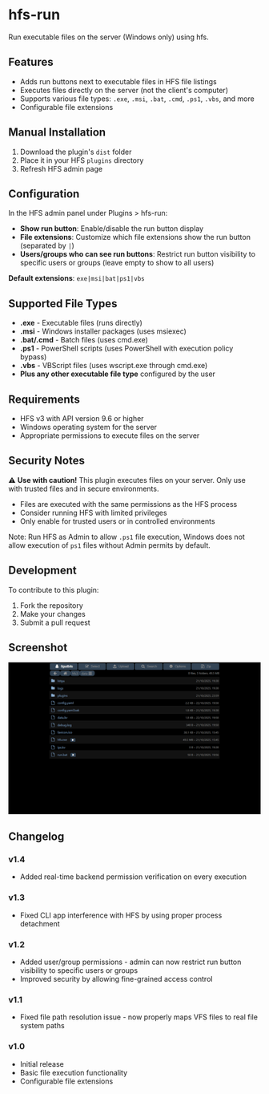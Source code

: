 # hfs-run

Run executable files on the server (Windows only) using hfs.

## Features

- Adds run buttons next to executable files in HFS file listings
- Executes files directly on the server (not the client's computer)
- Supports various file types: `.exe`, `.msi`, `.bat`, `.cmd`, `.ps1`, `.vbs`, and more
- Configurable file extensions

## Manual Installation

1. Download the plugin's `dist` folder
2. Place it in your HFS `plugins` directory
3. Refresh HFS admin page

## Configuration

In the HFS admin panel under Plugins > hfs-run:

- **Show run button**: Enable/disable the run button display
- **File extensions**: Customize which file extensions show the run button (separated by `|`)
- **Users/groups who can see run buttons**: Restrict run button visibility to specific users or groups (leave empty to show to all users)

**Default extensions**: `exe|msi|bat|ps1|vbs`

## Supported File Types

- **.exe** - Executable files (runs directly)
- **.msi** - Windows installer packages (uses msiexec)
- **.bat/.cmd** - Batch files (uses cmd.exe)
- **.ps1** - PowerShell scripts (uses PowerShell with execution policy bypass)
- **.vbs** - VBScript files (uses wscript.exe through cmd.exe)
- **Plus any other executable file type** configured by the user

## Requirements

- HFS v3 with API version 9.6 or higher
- Windows operating system for the server
- Appropriate permissions to execute files on the server

## Security Notes

⚠️ **Use with caution!** This plugin executes files on your server. Only use with trusted files and in secure environments.

- Files are executed with the same permissions as the HFS process
- Consider running HFS with limited privileges
- Only enable for trusted users or in controlled environments

Note: Run HFS as Admin to allow `.ps1` file execution, Windows does not allow execution of `ps1` files without Admin permits by default.

## Development

To contribute to this plugin:

1. Fork the repository
2. Make your changes
3. Submit a pull request

## Screenshot

![](./preview.png)

## Changelog

### v1.4

- Added real-time backend permission verification on every execution

### v1.3

- Fixed CLI app interference with HFS by using proper process detachment

### v1.2

- Added user/group permissions - admin can now restrict run button visibility to specific users or groups
- Improved security by allowing fine-grained access control

### v1.1

- Fixed file path resolution issue - now properly maps VFS files to real file system paths

### v1.0

- Initial release
- Basic file execution functionality
- Configurable file extensions


